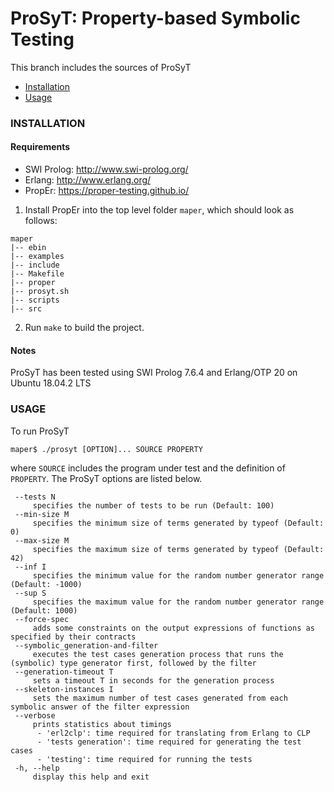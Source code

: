 # ProSyT: Property-based Symbolic Testing

This branch includes the sources of ProSyT

- [Installation](#installation)
- [Usage](#usage)

### INSTALLATION

#### Requirements
* SWI Prolog: http://www.swi-prolog.org/
* Erlang: http://www.erlang.org/
* PropEr: https://proper-testing.github.io/

1. Install PropEr into the top level folder `maper`, which should look as follows:

```
maper
|-- ebin
|-- examples
|-- include
|-- Makefile
|-- proper
|-- prosyt.sh
|-- scripts
|-- src
```

2. Run `make` to build the project.

#### Notes

ProSyT has been tested using SWI Prolog 7.6.4 and Erlang/OTP 20 on Ubuntu 18.04.2 LTS

### USAGE

To run ProSyT

```shell
maper$ ./prosyt [OPTION]... SOURCE PROPERTY
```
where `SOURCE` includes the program under test and the definition of `PROPERTY`.
The ProSyT options are listed below.

```
 --tests N
     specifies the number of tests to be run (Default: 100)
 --min-size M
     specifies the minimum size of terms generated by typeof (Default: 0)
 --max-size M
     specifies the maximum size of terms generated by typeof (Default: 42)
 --inf I
     specifies the minimum value for the random number generator range (Default: -1000)
 --sup S
     specifies the maximum value for the random number generator range (Default: 1000)
 --force-spec
     adds some constraints on the output expressions of functions as specified by their contracts
 --symbolic_generation-and-filter
     executes the test cases generation process that runs the (symbolic) type generator first, followed by the filter
 --generation-timeout T
     sets a timeout T in seconds for the generation process
 --skeleton-instances I
     sets the maximum number of test cases generated from each symbolic answer of the filter expression 
 --verbose
     prints statistics about timings
      - 'erl2clp': time required for translating from Erlang to CLP
      - 'tests generation': time required for generating the test cases
      - 'testing': time required for running the tests
 -h, --help
     display this help and exit
```
